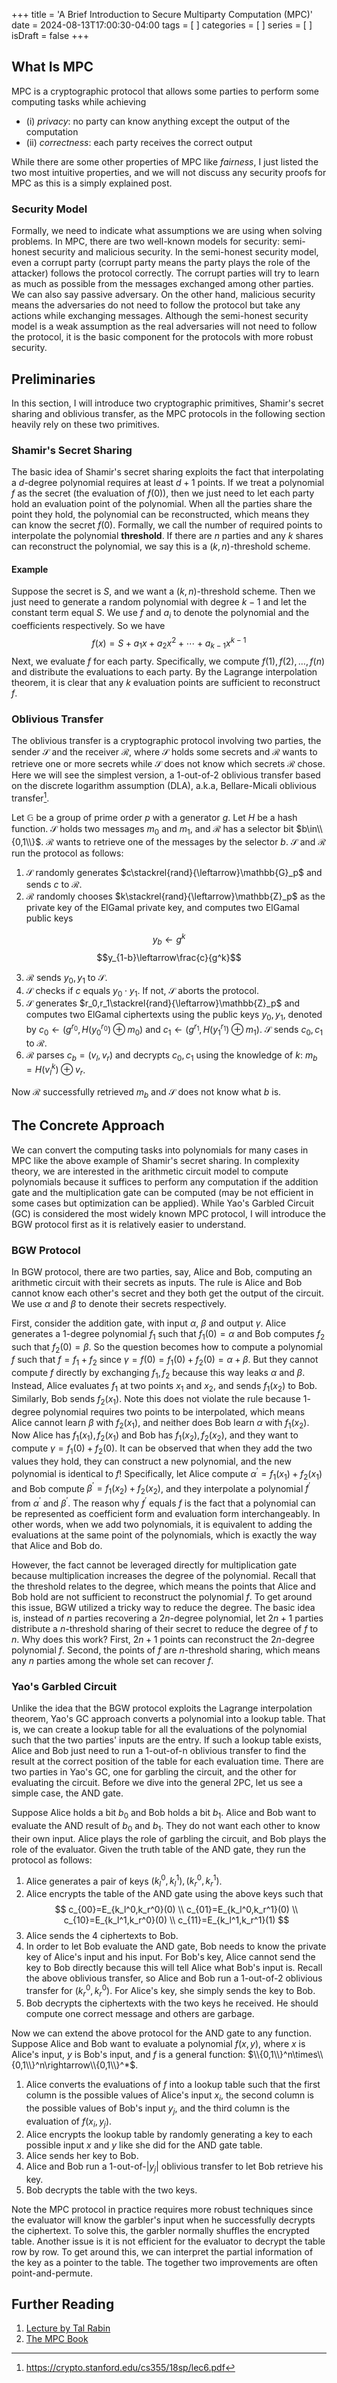 +++
title = 'A Brief Introduction to Secure Multiparty Computation (MPC)'
date = 2024-08-13T17:00:30-04:00
tags = [
]
categories = [
]
series = [
]
isDraft = false
+++

## What Is MPC

MPC is a cryptographic protocol that allows some parties to perform some computing tasks while achieving 
* (i) *privacy*: no party can know anything except the output of the computation
* (ii) *correctness*: each party receives the correct output

While there are some other properties of MPC like *fairness*, I just listed the two most intuitive properties, and we will not discuss any security proofs for MPC as this is a simply explained post.

### Security Model

Formally, we need to indicate what assumptions we are using when solving problems. In MPC, there are two well-known models for security: semi-honest security and malicious security. In the semi-honest security model, even a corrupt party (corrupt party means the party plays the role of the attacker) follows the protocol correctly. The corrupt parties will try to learn as much as possible from the messages exchanged among other parties. We can also say passive adversary. On the other hand, malicious security means the adversaries do not need to follow the protocol but take any actions while exchanging messages. Although the semi-honest security model is a weak assumption as the real adversaries will not need to follow the protocol, it is the basic component for the protocols with more robust security.

## Preliminaries

In this section, I will introduce two cryptographic primitives, Shamir's secret sharing and oblivious transfer, as the MPC protocols in the following section heavily rely on these two primitives.

### Shamir's Secret Sharing

The basic idea of Shamir's secret sharing exploits the fact that interpolating a $d$-degree polynomial requires at least $d+1$ points. If we treat a polynomial $f$ as the secret (the evaluation of $f(0)$), then we just need to let each party hold an evaluation point of the polynomial. When all the parties share the point they hold, the polynomial can be reconstructed, which means they can know the secret $f(0)$. Formally, we call the number of required points to interpolate the polynomial **threshold**. If there are $n$ parties and any $k$ shares can reconstruct the polynomial, we say this is a $(k,n)$-threshold scheme.

#### Example

Suppose the secret is $S$, and we want a $(k,n)$-threshold scheme. Then we just need to generate a random polynomial with degree $k-1$ and let the constant term equal $S$. We use $f$ and $a_i$ to denote the polynomial and the coefficients respectively. So we have 
$$
f(x)=S+a_1x+a_2x^2+\cdots+a_{k-1}x^{k-1}
$$
Next, we evaluate $f$ for each party. Specifically, we compute $f(1),f(2),\dots,f(n)$ and distribute the evaluations to each party. By the Lagrange interpolation theorem, it is clear that any $k$ evaluation points are sufficient to reconstruct $f$.

### Oblivious Transfer

The oblivious transfer is a cryptographic protocol involving two parties, the sender $\mathcal{S}$ and the receiver $\mathcal{R}$, where $\mathcal{S}$ holds some secrets and $\mathcal{R}$ wants to retrieve one or more secrets while $\mathcal{S}$ does not know which secrets $\mathcal{R}$ chose. Here we will see the simplest version, a 1-out-of-2 oblivious transfer based on the discrete logarithm assumption (DLA), a.k.a, Bellare-Micali oblivious transfer[^1].

Let $\mathbb{G}$ be a group of prime order $p$ with a generator $g$. Let $H$ be a hash function. $\mathcal{S}$ holds two messages $m_0$ and $m_1$, and $\mathcal{R}$ has a selector bit $b\in\\{0,1\\}$. $\mathcal{R}$ wants to retrieve one of the messages by the selector $b$. $\mathcal{S}$ and $\mathcal{R}$ run the protocol as follows:

1. $\mathcal{S}$ randomly generates $c\stackrel{rand}{\leftarrow}\mathbb{G}_p$ and sends $c$ to $\mathcal{R}$.
2. $\mathcal{R}$ randomly chooses $k\stackrel{rand}{\leftarrow}\mathbb{Z}_p$ as the private key of the ElGamal private key, and computes two ElGamal public keys

$$y_b\leftarrow{g^k}$$
$$y_{1-b}\leftarrow\frac{c}{g^k}$$

3. $\mathcal{R}$ sends $y_0,y_1$ to $\mathcal{S}$.
4. $\mathcal{S}$ checks if $c$ equals $y_0\cdot{y_1}$. If not, $\mathcal{S}$ aborts the protocol.
5. $\mathcal{S}$ generates $r_0,r_1\stackrel{rand}{\leftarrow}\mathbb{Z}_p$ and computes two ElGamal ciphertexts using the public keys $y_0,y_1$, denoted by $c_0\leftarrow{(g^{r_0},H(y_0^{r_0})\oplus{m_0})}$ and $c_1\leftarrow{(g^{r_1},H(y_1^{r_1})\oplus{m_1})}$. $\mathcal{S}$ sends $c_0,c_1$ to $\mathcal{R}$.
6. $\mathcal{R}$ parses $c_b=(v_l,v_r)$ and decrypts $c_0,c_1$ using the knowledge of $k$: $m_b=H(v_l^k)\oplus{v_r}$.

Now $\mathcal{R}$ successfully retrieved $m_b$ and $\mathcal{S}$ does not know what $b$ is.

## The Concrete Approach

We can convert the computing tasks into polynomials for many cases in MPC like the above example of Shamir's secret sharing. In complexity theory, we are interested in the arithmetic circuit model to compute polynomials because it suffices to perform any computation if the addition gate and the multiplication gate can be computed (may be not efficient in some cases but optimization can be applied). While Yao's Garbled Circuit (GC) is considered the most widely known MPC protocol, I will introduce the BGW protocol first as it is relatively easier to understand.

### BGW Protocol

In BGW protocol, there are two parties, say, Alice and Bob, computing an arithmetic circuit with their secrets as inputs. The rule is Alice and Bob cannot know each other's secret and they both get the output of the circuit. We use $\alpha$ and $\beta$ to denote their secrets respectively. 

First, consider the addition gate, with input $\alpha$, $\beta$ and output $\gamma$. Alice generates a $1$-degree polynomial $f_1$ such that $f_1(0)=\alpha$ and Bob computes $f_2$ such that $f_2(0)=\beta$. So the question becomes how to compute a polynomial $f$ such that $f=f_1+f_2$ since $\gamma=f(0)=f_1(0)+f_2(0)=\alpha+\beta$. But they cannot compute $f$ directly by exchanging $f_1,f_2$ because this way leaks $\alpha$ and $\beta$. Instead, Alice evaluates $f_1$ at two points $x_1$ and $x_2$, and sends $f_1(x_2)$ to Bob. Similarly, Bob sends $f_2(x_1)$. Note this does not violate the rule because $1$-degree polynomial requires two points to be interpolated, which means Alice cannot learn $\beta$ with $f_2(x_1)$, and neither does Bob learn $\alpha$ with $f_1(x_2)$. Now Alice has $f_1(x_1),f_2(x_1)$ and Bob has $f_1(x_2),f_2(x_2)$, and they want to compute $\gamma=f_1(0)+f_2(0)$. It can be observed that when they add the two values they hold, they can construct a new polynomial, and the new polynomial is identical to $f$! Specifically, let Alice compute $\alpha^\prime=f_1(x_1)+f_2(x_1)$ and Bob compute $\beta^\prime=f_1(x_2)+f_2(x_2)$, and they interpolate a polynomial $f^\prime$ from $\alpha^\prime$ and $\beta^\prime$. The reason why $f^\prime$ equals $f$ is the fact that a polynomial can be represented as coefficient form and evaluation form interchangeably. In other words, when we add two polynomials, it is equivalent to adding the evaluations at the same point of the polynomials, which is exactly the way that Alice and Bob do.

However, the fact cannot be leveraged directly for multiplication gate because multiplication increases the degree of the polynomial. Recall that the threshold relates to the degree, which means the points that Alice and Bob hold are not sufficient to reconstruct the polynomial $f$. To get around this issue, BGW utilized a tricky way to reduce the degree. The basic idea is, instead of $n$ parties recovering a $2n$-degree polynomial, let $2n+1$ parties distribute a $n$-threshold sharing of their secret to reduce the degree of $f$ to $n$. Why does this work? First, $2n+1$ points can reconstruct the $2n$-degree polynomial $f$. Second, the points of $f$ are $n$-threshold sharing, which means any $n$ parties among the whole set can recover $f$.

### Yao's Garbled Circuit

Unlike the idea that the BGW protocol exploits the Lagrange interpolation theorem, Yao's GC approach converts a polynomial into a lookup table. That is, we can create a lookup table for all the evaluations of the polynomial such that the two parties' inputs are the entry. If such a lookup table exists, Alice and Bob just need to run a 1-out-of-n oblivious transfer to find the result at the correct position of the table for each evaluation time. There are two parties in Yao's GC, one for garbling the circuit, and the other for evaluating the circuit. Before we dive into the general 2PC, let us see a simple case, the AND gate.

Suppose Alice holds a bit $b_0$ and Bob holds a bit $b_1$. Alice and Bob want to evaluate the AND result of $b_0$ and $b_1$. They do not want each other to know their own input. Alice plays the role of garbling the circuit, and Bob plays the role of the evaluator. Given the truth table of the AND gate, they run the protocol as follows:

1. Alice generates a pair of keys $(k_l^0,k_l^1),(k_r^0,k_r^1)$.
2. Alice encrypts the table of the AND gate using the above keys such that
$$
c_{00}=E_{k_l^0,k_r^0}(0) \\
c_{01}=E_{k_l^0,k_r^1}(0) \\
c_{10}=E_{k_l^1,k_r^0}(0) \\
c_{11}=E_{k_l^1,k_r^1}(1)
$$
3. Alice sends the 4 ciphertexts to Bob.
4. In order to let Bob evaluate the AND gate, Bob needs to know the private key of Alice's input and his input. For Bob's key, Alice cannot send the key to Bob directly because this will tell Alice what Bob's input is. Recall the above oblivious transfer, so Alice and Bob run a 1-out-of-2 oblivious transfer for $(k_r^0,k_r^0)$. For Alice's key, she simply sends the key to Bob.
5. Bob decrypts the ciphertexts with the two keys he received. He should compute one correct message and others are garbage.

Now we can extend the above protocol for the AND gate to any function. Suppose Alice and Bob want to evaluate a polynomial $f(x,y)$, where $x$ is Alice's input, $y$ is Bob's input, and $f$ is a general function: $\\{0,1\\}^n\times\\{0,1\\}^n\rightarrow\\{0,1\\}^*$.

1. Alice converts the evaluations of $f$ into a lookup table such that the first column is the possible values of Alice's input $x_i$, the second column is the possible values of Bob's input $y_j$, and the third column is the evaluation of $f(x_i,y_j)$.
2. Alice encrypts the lookup table by randomly generating a key to each possible input $x$ and $y$ like she did for the AND gate table.
3. Alice sends her key to Bob.
4. Alice and Bob run a 1-out-of-|$y_j$| oblivious transfer to let Bob retrieve his key.
5. Bob decrypts the table with the two keys.

Note the MPC protocol in practice requires more robust techniques since the evaluator will know the garbler's input when he successfully decrypts the ciphertext. To solve this, the garbler normally shuffles the encrypted table. Another issue is it is not efficient for the evaluator to decrypt the table row by row. To get around this, we can interpret the partial information of the key as a pointer to the table. The together two improvements are often point-and-permute.

## Further Reading

1. [Lecture by Tal Rabin](https://www.youtube.com/watch?v=NOtsxHoIcWQ&list=PLtieFm4iy3qA6Q86APv90-3CYgz7fWzVg)
2. [The MPC Book](https://securecomputation.org/)

[^1]: https://crypto.stanford.edu/cs355/18sp/lec6.pdf
